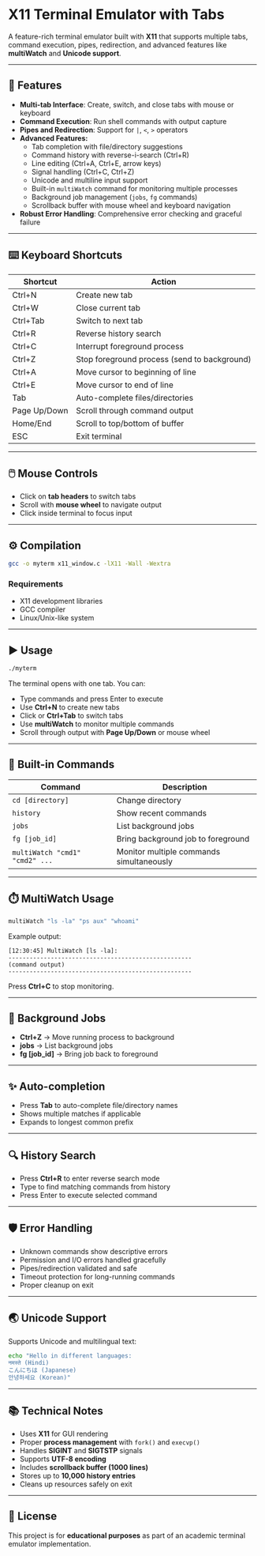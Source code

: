 # X11 Terminal Emulator with Tabs

A feature-rich terminal emulator built with **X11** that supports multiple tabs, command execution, pipes, redirection, and advanced features like **multiWatch** and **Unicode support**.

---

## 🚀 Features

- **Multi-tab Interface**: Create, switch, and close tabs with mouse or keyboard  
- **Command Execution**: Run shell commands with output capture  
- **Pipes and Redirection**: Support for `|`, `<`, `>` operators  
- **Advanced Features:**
  - Tab completion with file/directory suggestions  
  - Command history with reverse-i-search (Ctrl+R)  
  - Line editing (Ctrl+A, Ctrl+E, arrow keys)  
  - Signal handling (Ctrl+C, Ctrl+Z)  
  - Unicode and multiline input support  
  - Built-in `multiWatch` command for monitoring multiple processes  
  - Background job management (`jobs`, `fg` commands)  
  - Scrollback buffer with mouse wheel and keyboard navigation  
- **Robust Error Handling**: Comprehensive error checking and graceful failure  

---

## ⌨️ Keyboard Shortcuts

| Shortcut | Action |
|-----------|---------|
| Ctrl+N | Create new tab |
| Ctrl+W | Close current tab |
| Ctrl+Tab | Switch to next tab |
| Ctrl+R | Reverse history search |
| Ctrl+C | Interrupt foreground process |
| Ctrl+Z | Stop foreground process (send to background) |
| Ctrl+A | Move cursor to beginning of line |
| Ctrl+E | Move cursor to end of line |
| Tab | Auto-complete files/directories |
| Page Up/Down | Scroll through command output |
| Home/End | Scroll to top/bottom of buffer |
| ESC | Exit terminal |

---

## 🖱️ Mouse Controls

- Click on **tab headers** to switch tabs  
- Scroll with **mouse wheel** to navigate output  
- Click inside terminal to focus input  

---

## ⚙️ Compilation

```bash
gcc -o myterm x11_window.c -lX11 -Wall -Wextra
```

### Requirements
- X11 development libraries  
- GCC compiler  
- Linux/Unix-like system  

---

## ▶️ Usage

```bash
./myterm
```
The terminal opens with one tab. You can:

- Type commands and press Enter to execute  
- Use **Ctrl+N** to create new tabs  
- Click or **Ctrl+Tab** to switch tabs  
- Use **multiWatch** to monitor multiple commands  
- Scroll through output with **Page Up/Down** or mouse wheel  

---

## 🧰 Built-in Commands

| Command | Description |
|----------|--------------|
| `cd [directory]` | Change directory |
| `history` | Show recent commands |
| `jobs` | List background jobs |
| `fg [job_id]` | Bring background job to foreground |
| `multiWatch "cmd1" "cmd2" ...` | Monitor multiple commands simultaneously |

---

## ⏱️ MultiWatch Usage

```bash
multiWatch "ls -la" "ps aux" "whoami"
```

Example output:
```
[12:30:45] MultiWatch [ls -la]:
----------------------------------------------------
(command output)
----------------------------------------------------
```
Press **Ctrl+C** to stop monitoring.

---

## 🔧 Background Jobs

- **Ctrl+Z** → Move running process to background  
- **jobs** → List background jobs  
- **fg [job_id]** → Bring job back to foreground  

---

## ✨ Auto-completion

- Press **Tab** to auto-complete file/directory names  
- Shows multiple matches if applicable  
- Expands to longest common prefix  

---

## 🔍 History Search

- Press **Ctrl+R** to enter reverse search mode  
- Type to find matching commands from history  
- Press Enter to execute selected command  

---

## 🛡️ Error Handling

- Unknown commands show descriptive errors  
- Permission and I/O errors handled gracefully  
- Pipes/redirection validated and safe  
- Timeout protection for long-running commands  
- Proper cleanup on exit  

---

## 🌏 Unicode Support

Supports Unicode and multilingual text:
```bash
echo "Hello in different languages:
नमस्ते (Hindi)
こんにちは (Japanese)
안녕하세요 (Korean)"
```

---

## 📚 Technical Notes

- Uses **X11** for GUI rendering  
- Proper **process management** with `fork()` and `execvp()`  
- Handles **SIGINT** and **SIGTSTP** signals  
- Supports **UTF-8 encoding**  
- Includes **scrollback buffer (1000 lines)**  
- Stores up to **10,000 history entries**  
- Cleans up resources safely on exit  

---

## 🧾 License

This project is for **educational purposes** as part of an academic terminal emulator implementation.

